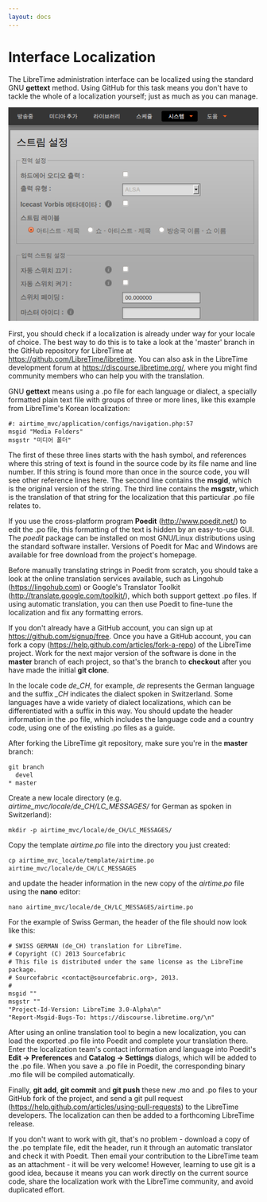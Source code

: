 ```yaml
---
layout: docs
---
```


# Interface Localization

The LibreTime administration interface can be localized using the standard GNU **gettext** method. Using GitHub for this task means you don't have to tackle the whole of a localization yourself; just as much as you can manage.

![](img/Screenshot464-Korean_stream_setting.png)

First, you should check if a localization is already under way for your locale of choice. The best way to do this is to take a look at the 'master' branch in the GitHub repository for LibreTime at <https://github.com/LibreTime/libretime>. You can also ask in the LibreTime development forum at <https://discourse.libretime.org/>, where you might find community members who can help you with the translation.

GNU **gettext** means using a .po file for each language or dialect, a specially formatted plain text file with groups of three or more lines, like this example from LibreTime's Korean localization:

    #: airtime_mvc/application/configs/navigation.php:57
    msgid "Media Folders"
    msgstr "미디어 폴더"

The first of these three lines starts with the hash symbol, and references where this string of text is found in the source code by its file name and line number. If this string is found more than once in the source code, you will see other reference lines here. The second line contains the **msgid**, which is the original version of the string. The third line contains the **msgstr**, which is the translation of that string for the localization that this particular .po file relates to.

If you use the cross-platform program **Poedit** (<http://www.poedit.net/>) to edit the .po file, this formatting of the text is hidden by an easy-to-use GUI. The *poedit* package can be installed on most GNU/Linux distributions using the standard software installer. Versions of Poedit for Mac and Windows are available for free download from the project's homepage.

Before manually translating strings in Poedit from scratch, you should take a look at the online translation services available, such as Lingohub (<https://lingohub.com>) or Google's Translator Toolkit (<http://translate.google.com/toolkit/>), which both support gettext .po files. If using automatic translation, you can then use Poedit to fine-tune the localization and fix any formatting errors.

If you don't already have a GitHub account, you can sign up at <https://github.com/signup/free>. Once you have a GitHub account, you can fork a copy (<https://help.github.com/articles/fork-a-repo>) of the LibreTime project. Work for the next major version of the software is done in the **master** branch of each project, so that's the branch to **checkout** after you have made the initial **git clone**.

In the locale code *de\_CH*, for example, *de* represents the German language and the suffix *\_CH* indicates the dialect spoken in Switzerland. Some languages have a wide variety of dialect localizations, which can be differentiated with a suffix in this way. You should update the header information in the .po file, which includes the language code and a country code, using one of the existing .po files as a guide.

After forking the LibreTime git repository, make sure you're in the **master** branch:

    git branch
      devel
    * master

Create a new locale directory (e.g. *airtime\_mvc/locale/de\_CH/LC\_MESSAGES/* for German as spoken in Switzerland):

    mkdir -p airtime_mvc/locale/de_CH/LC_MESSAGES/

Copy the template *airtime.po* file into the directory you just created:

    cp airtime_mvc_locale/template/airtime.po airtime_mvc/locale/de_CH/LC_MESSAGES

and update the header information in the new copy of the *airtime.po* file using the **nano** editor:

    nano airtime_mvc/locale/de_CH/LC_MESSAGES/airtime.po

For the example of Swiss German, the header of the file should now look like this:

    # SWISS GERMAN (de_CH) translation for LibreTime.
    # Copyright (C) 2013 Sourcefabric
    # This file is distributed under the same license as the LibreTime package.
    # Sourcefabric <contact@sourcefabric.org>, 2013.
    #
    msgid ""
    msgstr ""
    "Project-Id-Version: LibreTime 3.0-Alpha\n"
    "Report-Msgid-Bugs-To: https://discourse.libretime.org/\n"

After using an online translation tool to begin a new localization, you can load the exported .po file into Poedit and complete your translation there. Enter the localization team's contact information and language into Poedit's **Edit -&gt; Preferences** and **Catalog -&gt; Settings** dialogs, which will be added to the .po file. When you save a .po file in Poedit, the corresponding binary .mo file will be compiled automatically.

Finally, **git add**, **git commit** and **git push** these new .mo and .po files to your GitHub fork of the project, and send a git pull request (<https://help.github.com/articles/using-pull-requests>) to the LibreTime developers. The localization can then be added to a forthcoming LibreTime release.

If you don't want to work with git, that's no problem - download a copy of the .po template file, edit the header, run it through an automatic translator and check it with Poedit. Then email your contribution to the LibreTime team as an attachment - it will be very welcome! However, learning to use git is a good idea, because it means you can work directly on the current source code, share the localization work with the LibreTime community, and avoid duplicated effort.
